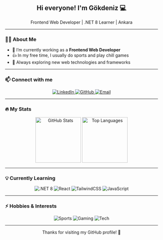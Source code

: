 <h2 align="center">Hi everyone! I'm Gökdeniz 💻</h2>
<p align="center">Frontend Web Developer | .NET 8 Learner | Ankara</p>

---

### 👨‍💻 About Me
- 🔭 I’m currently working as a **Frontend Web Developer**  
- 👍 In my free time, I usually do sports and play chill games  
- 🌱 Always exploring new web technologies and frameworks  

---

### 📫 Connect with me
<p align="center">
  <a href="https://www.linkedin.com/in/gokdeniz-can/" target="_blank">
    <img src="https://img.shields.io/badge/LinkedIn-0077B5?style=for-the-badge&logo=linkedin&logoColor=white" alt="LinkedIn"/>
  </a>
  <a href="https://github.com/gkdnzcan" target="_blank">
    <img src="https://img.shields.io/badge/GitHub-181717?style=for-the-badge&logo=github&logoColor=white" alt="GitHub"/>
  </a>
  <a href="mailto:gokdenizcan2505@gmail.com" target="_blank">
    <img src="https://img.shields.io/badge/Email-D14836?style=for-the-badge&logo=gmail&logoColor=white" alt="Email"/>
  </a>
</p>

---

### 🔥 My Stats
<p align="center">
  <img src="https://github-readme-stats.vercel.app/api?username=gkdnzcan&show_icons=true&count_private=true&include_all_commits=true&theme=radical" height="150" alt="GitHub Stats"/>
  <img src="https://github-readme-stats.vercel.app/api/top-langs/?username=gkdnzcan&layout=compact&langs_count=5&theme=radical" height="150" alt="Top Languages"/>
</p>

---

### 💡 Currently Learning
<p align="center">
  <img src="https://img.shields.io/badge/.NET%208-512BD4?style=for-the-badge&logo=.net&logoColor=white" alt=".NET 8"/>
  <img src="https://img.shields.io/badge/React-61DAFB?style=for-the-badge&logo=react&logoColor=black" alt="React"/>
  <img src="https://img.shields.io/badge/TailwindCSS-06B6D4?style=for-the-badge&logo=tailwind-css&logoColor=white" alt="TailwindCSS"/>
  <img src="https://img.shields.io/badge/JavaScript-F7DF1E?style=for-the-badge&logo=javascript&logoColor=black" alt="JavaScript"/>
</p>

---

### ⚡ Hobbies & Interests
<p align="center">
  <img src="https://img.shields.io/badge/Sports-FF5733?style=for-the-badge" alt="Sports"/>
  <img src="https://img.shields.io/badge/Chill%20Gaming-33FF57?style=for-the-badge" alt="Gaming"/>
  <img src="https://img.shields.io/badge/Tech%20Exploration-3357FF?style=for-the-badge" alt="Tech"/>
</p>

---

<p align="center">Thanks for visiting my GitHub profile! 🚀</p>
